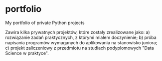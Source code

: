 # portfolio
My portfolio of private Python projects

Zawira kilka prywatnych projektów, które zostały zrealizowane jako:
  a) rozwiązanie zadań praktycznych, z którymi miałem doczynienie;
  b) próba napisania programów wymaganych do aplikowania na stanowisko juniora;
  c) projekt zaliczeniowy z przedmiotu na studiach podyplomowych "Data Science w praktyce".
